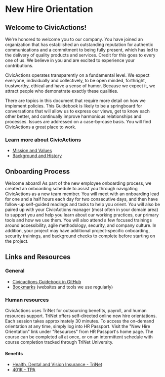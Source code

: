 # New Hire Orientation

## Welcome to CivicActions!

We're honored to welcome you to our company. You have joined an organization that has established an outstanding reputation for authentic communications and a commitment to being fully present, which has led to the delivery of quality products and services. Credit for this goes to every one of us. We believe in you and are excited to experience your contributions.

CivicActions operates transparently on a fundamental level. We expect everyone, individually and collectively, to be open minded, forthright, trustworthy, ethical and have a sense of humor. Because we expect it, we attract people who demonstrate exactly these qualities.

There are topics in this document that require more detail on how we implement policies. This Guidebook is likely to be a springboard for conversations that will allow us to express our views, get to know each other better, and continually improve harmonious relationships and processes. Issues are addressed on a case-by-case basis. You will find CivicActions a great place to work.

### Learn more about CivicActions

- [Mission and Values](../../about-civicactions/mission-values.md)
- [Background and History](../../about-civicactions/background-and-history.md)

## Onboarding Process

Welcome aboard! As part of the new employee onboarding process, we created an onboarding schedule to assist you through navigating CivicActions as a new team member. You will meet with an onboarding lead for one and a half hours each day for two consecutive days, and then have follow-up self-guided readings and tasks to help you orient. You will also be paired up with your CivicActions manager (most often in your domain area) to support you and help you learn about our working practices, our primary tools and how we use them. You will also attend a few focused trainings around accessibility, agile methodology, security, and company culture. In addition, your project may have additional project-specific onboarding, security trainings, and background checks to complete before starting on the project.

## Links and Resources

### General

- [Civicactions Guidebook in GitHub](https://github.com/CivicActions/guidebook/blob/master/README.md)
- [Bookmarks](bookmarks.md) (websites and tools we use regularly)

### Human resources

CivicActions uses TriNet for outsourcing benefits, payroll, and human resources support. TriNet offers self-directed online new hire orientations. Each session takes approximately 30 minutes. To access the on-demand orientation at any time, simply log into HR Passport. Visit the "New Hire Orientation" link under "Resources" from HR Passport's home page. The course can be completed all at once, or on an intermittent schedule with course completion tracked through TriNet University.

#### Benefits

- [Health, Dental and Vision Insurance - TriNet](https://login.trinet.com)
- [401K - TPA](https://www.retirementaccountlogin.net/turningpoint/)
